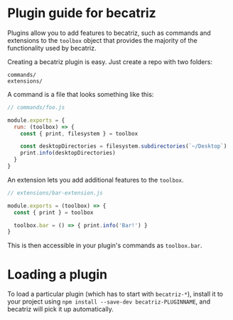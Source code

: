 # Plugin guide for becatriz

Plugins allow you to add features to becatriz, such as commands and
extensions to the `toolbox` object that provides the majority of the functionality
used by becatriz.

Creating a becatriz plugin is easy. Just create a repo with two folders:

```
commands/
extensions/
```

A command is a file that looks something like this:

```js
// commands/foo.js

module.exports = {
  run: (toolbox) => {
    const { print, filesystem } = toolbox

    const desktopDirectories = filesystem.subdirectories(`~/Desktop`)
    print.info(desktopDirectories)
  }
}
```

An extension lets you add additional features to the `toolbox`.

```js
// extensions/bar-extension.js

module.exports = (toolbox) => {
  const { print } = toolbox

  toolbox.bar = () => { print.info('Bar!') }
}
```

This is then accessible in your plugin's commands as `toolbox.bar`.

# Loading a plugin

To load a particular plugin (which has to start with `becatriz-*`),
install it to your project using `npm install --save-dev becatriz-PLUGINNAME`,
and becatriz will pick it up automatically.
